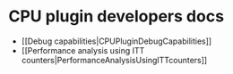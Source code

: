 # CPU plugin developers docs

- [[Debug capabilities|CPUPluginDebugCapabilities]]
- [[Performance analysis using ITT counters|PerformanceAnalysisUsingITTcounters]]

